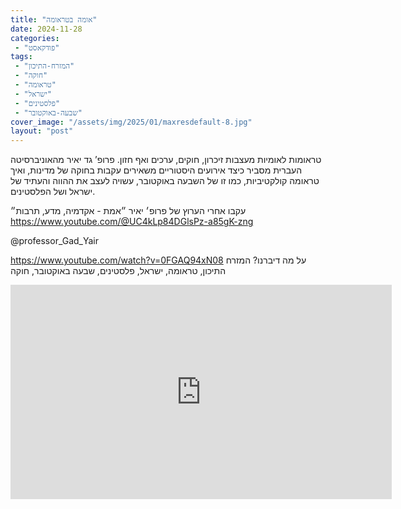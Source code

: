 ```yaml
---
title: "אומה בטראומה"
date: 2024-11-28
categories: 
 - "פודקאסט"
tags: 
 - "המזרח-התיכון"
 - "חוקה"
 - "טראומה"
 - "ישראל"
 - "פלסטינים"
 - "שבעה-באוקטובר"
cover_image: "/assets/img/2025/01/maxresdefault-8.jpg"
layout: "post"
---
```


טראומות לאומיות מעצבות זיכרון, חוקים, ערכים ואף חזון. פרופ’ גד יאיר מהאוניברסיטה העברית מסביר כיצד אירועים היסטוריים משאירים עקבות בחוקה של מדינות, ואיך טראומה קולקטיביות, כמו זו של השבעה באוקטובר, עשויה לעצב את ההווה והעתיד של ישראל ושל הפלסטינים.

עקבו אחרי הערוץ של פרופ׳ יאיר ״אמת - אקדמיה, מדע, תרבות״ <https://www.youtube.com/@UC4kLp84DGlsPz-a85gK-zng> 

@professor_Gad_Yair 

<https://www.youtube.com/watch?v=0FGAQ94xN08>
על מה דיברנו? המזרח התיכון, טראומה, ישראל, פלסטינים, שבעה באוקטובר, חוקה

<iframe width="610" height="343" src="https://www.youtube.com/embed/0FGAQ94xN08" frameborder="0" allow="accelerometer; autoplay; clipboard-write; encrypted-media; gyroscope; picture-in-picture; web-share" referrerpolicy="strict-origin-when-cross-origin" allowfullscreen></iframe>
